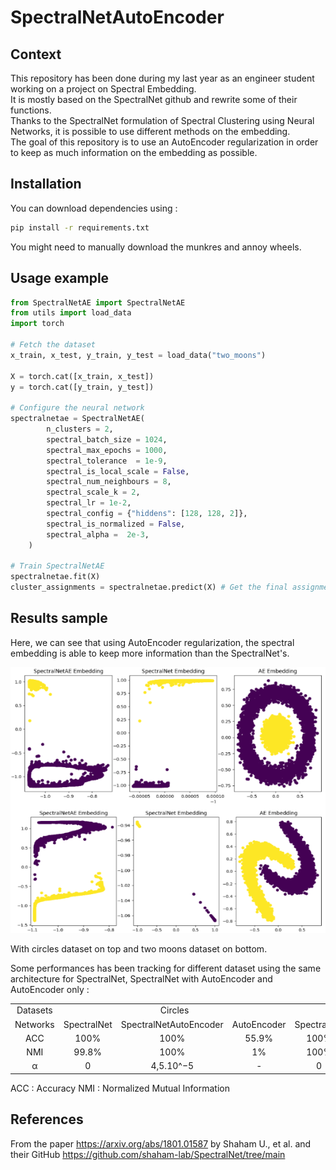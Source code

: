 # SpectralNetAutoEncoder

## Context
This repository has been done during my last year as an engineer student working on a project on Spectral Embedding.  
It is mostly based on the SpectralNet github and rewrite some of their functions.  
Thanks to the SpectralNet formulation of Spectral Clustering using Neural Networks, it is possible to use different methods on the embedding.   
The goal of this repository is to use an AutoEncoder regularization in order to keep as much information on the embedding as possible.  

## Installation
You can download dependencies using :  
```bash
pip install -r requirements.txt
``` 
You might need to manually download the munkres and annoy wheels.  

## Usage example
```python
from SpectralNetAE import SpectralNetAE
from utils import load_data
import torch

# Fetch the dataset
x_train, x_test, y_train, y_test = load_data("two_moons")

X = torch.cat([x_train, x_test])
y = torch.cat([y_train, y_test])

# Configure the neural network
spectralnetae = SpectralNetAE(
        n_clusters = 2,
        spectral_batch_size = 1024,
        spectral_max_epochs = 1000,
        spectral_tolerance  = 1e-9,
        spectral_is_local_scale = False, 
        spectral_num_neighbours = 8,
        spectral_scale_k = 2,
        spectral_lr = 1e-2,
        spectral_config = {"hiddens": [128, 128, 2]},
        spectral_is_normalized = False,
        spectral_alpha =  2e-3,
    )

# Train SpectralNetAE
spectralnetae.fit(X)
cluster_assignments = spectralnetae.predict(X) # Get the final assignments to clusters
```

## Results sample
Here, we can see that using AutoEncoder regularization, the spectral embedding is able to keep more information than the SpectralNet's.  

<p align="center">
    <img src="https://github.com/Arthedon/SpectralNetAutoEncoder/blob/main/figure/embedding_comparison.png">

With circles dataset on top and two moons dataset on bottom.  

Some performances has been tracking for different dataset using the same architecture for SpectralNet, SpectralNet with AutoEncoder and AutoEncoder only :
<table>
  <tr><td colspan="1"><center>Datasets</td><td colspan="3"><center>Circles</td><td colspan="3"><center>Two Moons</td><td colspan="3"><center>MNIST</td></tr>
  <tr><td>Networks</td><td>SpectralNet</td><td>SpectralNetAutoEncoder</td><td>AutoEncoder</td><td>SpectralNet</td><td>SpectralNetAutoEncoder</td><td>AutoEncoder</td><td>SpectralNet</td><td>SpectralNetAutoEncoder</td><td>AutoEncoder</td></tr>
  <tr><td><center>ACC</td><td><center>100%</td><td><center>100%</td><td><center>55.9%</td><td><center>100%</td><td><center>100%</td><td><center>87.3%</td><td><center>60.3%</td><td><center>75.1%</td><td><center>80.2%</td></tr>
  <tr><td><center>NMI</td><td><center>99.8%</td><td><center>100%</td><td><center>1%</td><td><center>100%</td><td><center>100%</td><td><center>45%</td><td><center>62.3%</td><td><center>73.5%</td><td><center>73.4%</td></tr>
  <tr><td><center>α</td><td><center>0</td><td><center>4,5.10^−5</td><td><center>-</td><td><center>0</td><td><center>2,10^-3</td><td><center>-</td><td><center>0</td><td><center>2,275.10^4</td><td><center>-</td></tr>
</table>
ACC : Accuracy  
NMI : Normalized Mutual Information  

## References
From the paper https://arxiv.org/abs/1801.01587 by Shaham U., et al. and their GitHub https://github.com/shaham-lab/SpectralNet/tree/main